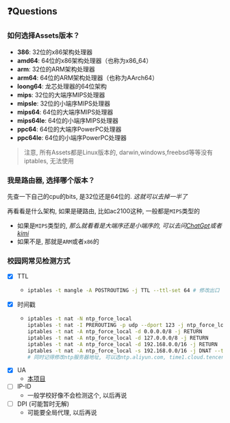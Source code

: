 ## ❓Questions

### 如何选择Assets版本？

- **386**: 32位的x86架构处理器
- **amd64**: 64位的x86架构处理器（也称为x86_64）
- **arm**: 32位的ARM架构处理器
- **arm64**: 64位的ARM架构处理器（也称为AArch64）
- **loong64**: 龙芯处理器的64位架构
- **mips**: 32位的大端序MIPS处理器
- **mipsle**: 32位的小端序MIPS处理器
- **mips64**: 64位的大端序MIPS处理器
- **mips64le**: 64位的小端序MIPS处理器
- **ppc64**: 64位的大端序PowerPC处理器
- **ppc64le**: 64位的小端序PowerPC处理器

> 注意, 所有Assets都是Linux版本的, darwin,windows,freebsd等等没有iptables, 无法使用

### 我是路由器, 选择哪个版本？

先查一下自己的cpu的bits, 是32位还是64位的. _这就可以去掉一半了_

再看看是什么架构, 如果是硬路由, 比如ac2100这种, 一般都是`MIPS`类型的
  - 如果是`MIPS`类型的, _那么就看看是大端序还是小端序的, 可以去问[ChatGpt](https://chatgpt.com)或者[kimi](https://kimi.moonshot.cn/chat/)_
  - 如果不是, 那就是`ARM`或者`x86`的

### 校园网常见检测方式
- [x] TTL
  - ```sh
    iptables -t mangle -A POSTROUTING -j TTL --ttl-set 64 # 修改出口 TTL 为 64
    ```
- [x] 时间戳
  - ```sh
    iptables -t nat -N ntp_force_local
    iptables -t nat -I PREROUTING -p udp --dport 123 -j ntp_force_local
    iptables -t nat -A ntp_force_local -d 0.0.0.0/8 -j RETURN
    iptables -t nat -A ntp_force_local -d 127.0.0.0/8 -j RETURN
    iptables -t nat -A ntp_force_local -d 192.168.0.0/16 -j RETURN
    iptables -t nat -A ntp_force_local -s 192.168.0.0/16 -j DNAT --to-destination 192.168.1.1 # 根据你路由器的地址修改
    # 同时记得修改ntp服务器地址, 可以选ntp.aliyun.com, time1.cloud.tencent.com, time.ustc.edu.cn, cn.pool.ntp.org
    ```
- [x] UA
  - [本项目](https://github.com/huhu415/uaProxy)
- [ ] IP-ID
  - 一般学校好像不会检测这个, 以后再说
- [ ] DPI (可能暂时无解)
  - 可能要全局代理, 以后再说
